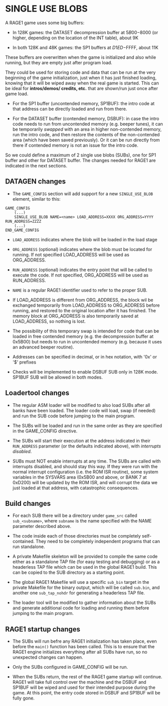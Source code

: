 # SINGLE USE BLOBS

A RAGE1 game uses some big buffers:

- In 128K games: the DATASET decompression buffer at $5B00-$8000 (or higher,
  depending on the location of the INT table), about 9K

- In both 128K and 48K games: the SP1 buffers at $D1ED-$FFFF, about 11K

These buffers are overwritten when the game is initialized and also while
running, but they are empty just after program load.

They could be used for storing code and data that can be run at the very
beginning of the game initialization, just when it has just finished
loading, knowing that it will be wiped away when the real game is started. 
This can be ideal for **intros/demos/ credits, etc.** that are shown/run
just once after game load.

- For the SP1 buffer (uncontended memory, SP1BUF): the intro code at that
  address can be directly loaded and run from there.

- For the DATASET buffer (contended memory, DSBUF): in case the intro code
  needs to run from uncontended memory (e.g.  beeper tunes), it can be
  temporarily _swapped_ with an area in higher non-contended memory, run the
  intro code, and then restore the contents of the non-contended area (which
  have been saved previously).  Or it can be run directly from there if
  contended memory is not an issue for the intro code.

So we could define a maximum of 2 single use blobs (SUBs), one for SP1
buffer and other for DATASET buffer.  The changes needed for RAGE1 are
indicated in the next sections.

## DATAGEN changes

- The `GAME_CONFIG` section will add support for a new `SINGLE_USE_BLOB`
  element, similar to this:
```
GAME_CONFIG
	(...)
	SINGLE_USE_BLOB NAME=<name> LOAD_ADDRESS=XXXX ORG_ADDRESS=YYYY RUN_ADDRESS=ZZZZ
	(...)
END_GAME_CONFIG

```

- `LOAD_ADDRESS` indicates where the blob will be loaded in the load stage

- `ORG_ADDRESS` (optional) indicates where the blob must be located for
  running.  If not specified LOAD_ADDRESS will be used as ORG_ADDRESS.

- `RUN_ADDRESS` (optional) indicates the entry point that will be called to
  execute the code.  If not specified, ORG_ADDRESS will be used as
RUN_ADDRESS.

- `NAME` is a regular RAGE1 identifier used to refer to the proper SUB.

- If LOAD_ADDRESS is different from ORG_ADDRESS, the block wil be exchanged
  temporarily from LOAD_ADDRESS to ORG_ADDRESS before running, and restored
  to the original location after it has finished.  The memory block at
  ORG_ADDRESS is also temporarily saved at LOAD_ADDRESS, so nothing is lost.

- The possibility of this temporary swap is intended for code that can be
  loaded in free contended memory (e.g.  the decompression buffer at 0x5B00)
  but needs to run in uncontended memory (e.g. because it uses an advanced
  beeper routine).

- Addresses can be specified in decimal, or in hex notation, with '0x' or
  '$' prefixes

- Checks will be implemented to enable DSBUF SUB only in 128K mode. SP1BUF
  SUB will be allowed in both modes.

## Loadertool changes

- The regular ASM loader will be modified to also load SUBs after all banks
  have been loaded.  The loader code will load, swap (if needed) and run
  the SUB code before jumping to the main program.

- The SUBs will be loaded and run in the same order as they are specified in
  the GAME_CONFIG directive.

- The SUBs will start their execution at the address indicated in their
  `RUN_ADDRESS` parameter (or the defaults indicated above), with
  _interrupts disabled_.

- SUBs must NOT enable interrupts at any time.  The SUBs are called with
  interrupts disabled, and should stay this way.  If they were run with the
  normal interrupt configuration (i.e.  the ROM ISR routine), some system
  variables in the SYSVARS area (0x5B00 and above, or BANK 7 at 0xD200) will
  be updated by the ROM ISR, and will corrupt the data we just loaded at
  that address, with catastrophic consequences.

## Build changes

- For each SUB there will be a directory under `game_src` called
  `sub_<subname>`, where `subname` is the name specified with the NAME
  parameter described above.

- The code inside each of those directories must be completely
  self-contained.  They need to be completely independent programs that can
  run standalone.

- A private Makefile skeleton will be provided to compile the same code
  either as a standalone TAP file (for easy testing and debugging) or as a
  headerless TAP file which can be used in the global RAGE1 build. This can
  be copied to the SUB directory as a starting point.

- The global RAGE1 Makefile will use a specific `sub_bin` target in the
  private Makefile for the binary output, which will be called `sub.bin`,
  and another one `sub_tap_nohdr` for generating a headerless TAP file.

- The loader tool will be modified to gather information about the SUBs and
  generate additional code for loading and running them before jumping to
  the main program.

## RAGE1 startup changes

- The SUBs will run befre any RAGE1 initialization has taken place, even
  before the `main()` function has been called.  This is to ensure that the
  RAGE1 engine initializes everything after all SUBs have run, so no
  unexpected changes can happen.

- Only the SUBs configured in GAME_CONFIG will be run.

- When the SUBs return, the rest of the RAGE1 game startup will continue. 
  RAGE1 will take full control over the machine and the DSBUF and SP1BUF
  will be wiped and used for their intended purpose during the game.  At
  this point, the entry code stored in DSBUF and SP1BUF will be fully gone.
